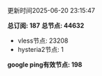 更新时间2025-06-20 23:15:47

**总订阅: 187**
**总节点: 44632**
- vless节点: 23208
- hysteria2节点: 1

**google ping有效节点: 198**
